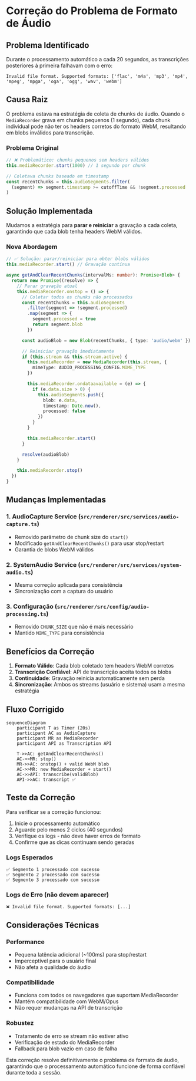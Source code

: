 # Correção do Problema de Formato de Áudio

## Problema Identificado

Durante o processamento automático a cada 20 segundos, as transcrições posteriores à primeira falhavam com o erro:

```
Invalid file format. Supported formats: ['flac', 'm4a', 'mp3', 'mp4', 'mpeg', 'mpga', 'oga', 'ogg', 'wav', 'webm']
```

## Causa Raiz

O problema estava na estratégia de coleta de chunks de áudio. Quando o `MediaRecorder` grava em chunks pequenos (1 segundo), cada chunk individual pode não ter os headers corretos do formato WebM, resultando em blobs inválidos para transcrição.

### Problema Original

```typescript
// ❌ Problemático: chunks pequenos sem headers válidos
this.mediaRecorder.start(1000) // 1 segundo por chunk

// Coletava chunks baseado em timestamp
const recentChunks = this.audioSegments.filter(
  (segment) => segment.timestamp >= cutoffTime && !segment.processed
)
```

## Solução Implementada

Mudamos a estratégia para **parar e reiniciar** a gravação a cada coleta, garantindo que cada blob tenha headers WebM válidos.

### Nova Abordagem

```typescript
// ✅ Solução: parar/reiniciar para obter blobs válidos
this.mediaRecorder.start() // Gravação contínua

async getAndClearRecentChunks(intervalMs: number): Promise<Blob> {
  return new Promise((resolve) => {
    // Parar gravação atual
    this.mediaRecorder.onstop = () => {
      // Coletar todos os chunks não processados
      const recentChunks = this.audioSegments
        .filter(segment => !segment.processed)
        .map(segment => {
          segment.processed = true
          return segment.blob
        })

      const audioBlob = new Blob(recentChunks, { type: 'audio/webm' })

      // Reiniciar gravação imediatamente
      if (this.stream && this.stream.active) {
        this.mediaRecorder = new MediaRecorder(this.stream, {
          mimeType: AUDIO_PROCESSING_CONFIG.MIME_TYPE
        })

        this.mediaRecorder.ondataavailable = (e) => {
          if (e.data.size > 0) {
            this.audioSegments.push({
              blob: e.data,
              timestamp: Date.now(),
              processed: false
            })
          }
        }

        this.mediaRecorder.start()
      }

      resolve(audioBlob)
    }

    this.mediaRecorder.stop()
  })
}
```

## Mudanças Implementadas

### 1. AudioCapture Service (`src/renderer/src/services/audio-capture.ts`)

- Removido parâmetro de chunk size do `start()`
- Modificado `getAndClearRecentChunks()` para usar stop/restart
- Garantia de blobs WebM válidos

### 2. SystemAudio Service (`src/renderer/src/services/system-audio.ts`)

- Mesma correção aplicada para consistência
- Sincronização com a captura do usuário

### 3. Configuração (`src/renderer/src/config/audio-processing.ts`)

- Removido `CHUNK_SIZE` que não é mais necessário
- Mantido `MIME_TYPE` para consistência

## Benefícios da Correção

1. **Formato Válido**: Cada blob coletado tem headers WebM corretos
2. **Transcrição Confiável**: API de transcrição aceita todos os blobs
3. **Continuidade**: Gravação reinicia automaticamente sem perda
4. **Sincronização**: Ambos os streams (usuário e sistema) usam a mesma estratégia

## Fluxo Corrigido

```mermaid
sequenceDiagram
    participant T as Timer (20s)
    participant AC as AudioCapture
    participant MR as MediaRecorder
    participant API as Transcription API

    T->>AC: getAndClearRecentChunks()
    AC->>MR: stop()
    MR->>AC: onstop() + valid WebM blob
    AC->>MR: new MediaRecorder + start()
    AC->>API: transcribe(validBlob)
    API->>AC: transcript ✅
```

## Teste da Correção

Para verificar se a correção funcionou:

1. Inicie o processamento automático
2. Aguarde pelo menos 2 ciclos (40 segundos)
3. Verifique os logs - não deve haver erros de formato
4. Confirme que as dicas continuam sendo geradas

### Logs Esperados

```
✅ Segmento 1 processado com sucesso
✅ Segmento 2 processado com sucesso
✅ Segmento 3 processado com sucesso
```

### Logs de Erro (não devem aparecer)

```
❌ Invalid file format. Supported formats: [...]
```

## Considerações Técnicas

### Performance

- Pequena latência adicional (~100ms) para stop/restart
- Imperceptível para o usuário final
- Não afeta a qualidade do áudio

### Compatibilidade

- Funciona com todos os navegadores que suportam MediaRecorder
- Mantém compatibilidade com WebM/Opus
- Não requer mudanças na API de transcrição

### Robustez

- Tratamento de erro se stream não estiver ativo
- Verificação de estado do MediaRecorder
- Fallback para blob vazio em caso de falha

Esta correção resolve definitivamente o problema de formato de áudio, garantindo que o processamento automático funcione de forma confiável durante toda a sessão.
